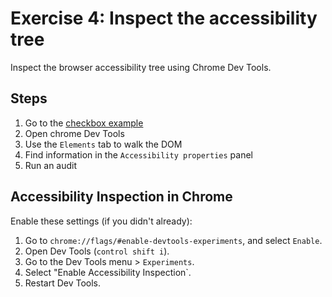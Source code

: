 # Exercise 4: Inspect the accessibility tree

Inspect the browser accessibility tree using Chrome Dev Tools.

## Steps
1. Go to the [checkbox example](https://ljwatson.github.io/a11y-dev-workshop/examples/checkbox.html)
2. Open chrome Dev Tools
3. Use the `Elements` tab to walk the DOM
4. Find information in the `Accessibility properties` panel
5. Run an audit

## Accessibility Inspection in Chrome

Enable these settings (if you didn't already):
1. Go to `chrome://flags/#enable-devtools-experiments`, and select `Enable`.
2. Open Dev Tools (`control shift i`).
3. Go to the Dev Tools menu > `Experiments`.
4. Select "Enable Accessibility Inspection`.
5. Restart Dev Tools.
